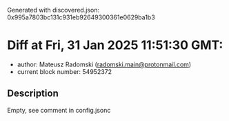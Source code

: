 Generated with discovered.json: 0x995a7803bc131c931eb92649300361e0629ba1b3

# Diff at Fri, 31 Jan 2025 11:51:30 GMT:

- author: Mateusz Radomski (<radomski.main@protonmail.com>)
- current block number: 54952372

## Description

Empty, see comment in config.jsonc
